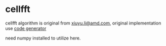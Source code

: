 
# cellfft

cellfft algorithm is original from xiuyu.li@amd.com, original implementation use [code generator](https://github.com/ROCmSoftwarePlatform/micore_generator)

need numpy installed to utilize here.